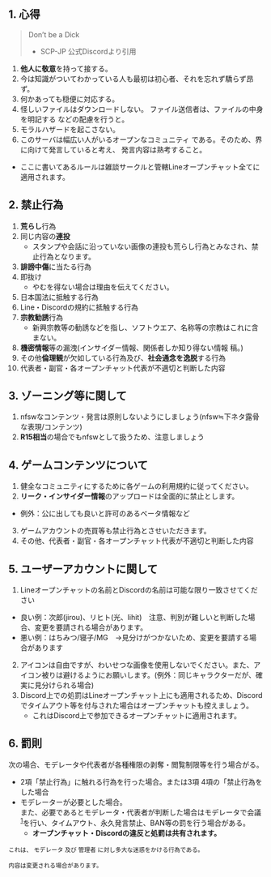 ## 1. 心得

>Don’t be a Dick
>- SCP-JP 公式Discordより引用

1. **他人に敬意**を持って接する。
2. 今は知識がついてわかっている人も最初は初心者、それを忘れず驕らず昂ず。
3. 何かあっても穏便に対応する。
4. 怪しいファイルはダウンロードしない。
        ファイル送信者は、ファイルの中身を明記する  などの配慮を行うと。
5. モラルハザードを起こさない。
6. このサーバは幅広い人がいるオープンなコミュニティ である。そのため、界に向けて発言していると考え、   発言内容は熟考すること。
- ここに書いてあるルールは雑談サークルと管轄Lineオープンチャット全てに適用されます。
   

## 2. 禁止行為
1. **荒らし**行為
2. 同じ内容の**連投**
   - スタンプや会話に沿っていない画像の連投も荒らし行為とみなされ、禁止行為となります。
3. **誹謗中傷**に当たる行為 
4. 即抜け
   - やむを得ない場合は理由を伝えてください。
5. 日本国法に抵触する行為
6. Line・Discordの規約に抵触する行為
7. **宗教勧誘**行為  
    - 新興宗教等の勧誘などを指し、ソフトウエア、名称等の宗教はこれに含まない。
8. **機密情報**等の漏洩(インサイダー情報、関係者しか知り得ない情報 稿。)
9. その他**倫理観**が欠如している行為及び、**社会通念を逸脱**する行為
10. 代表者・副官・各オープンチャット代表が不適切と判断した内容


## 3.  ゾーニング等に関して
1.  nfswなコンテンツ・発言は原則しないようにしましょう(nfsw≒下ネタ露骨な表現/コンテンツ)
2.  **R15相当**の場合でもnfswとして扱うため、注意しましょう


## 4. ゲームコンテンツについて
   1. 健全なコミュニティにするために各ゲームの利用規約に従ってください。
   2. **リーク・インサイダー情報**のアップロードは全面的に禁止とします。
   - 例外：公に出しても良いと許可のあるベータ情報など
   3. ゲームアカウントの売買等も禁止行為とさせいただきます。
   4. その他、代表者・副官・各オープンチャット代表が不適切と判断した内容


## 5. ユーザーアカウントに関して
   1. Lineオープンチャットの名前とDiscordの名前は可能な限り一致させてください
   - 良い例：次郎(jirou)、リヒト(光、lihit)　注意、判別が難しいと判断した場合、変更を要請される場合があります。
   - 悪い例：はちみつ/寝子/MG　→見分けがつかないため、変更を要請する場合があります
   2. アイコンは自由ですが、わいせつな画像を使用しないでください。また、アイコン被りは避けるようにお願いします。(例外：同じキャラクターだが、確実に見分けられる場合)
   3. Discord上での処罰はLineオープンチャット上にも適用されるため、Discordでタイムアウト等を付与された場合はオープンチャットも控えましょう。
      - これはDiscord上で参加できるオープンチャットに適用されます。
      


## 6. 罰則
次の場合、モデレータや代表者が各種権限の剥奪・閲覧制限等を行う場合がる。  
 - 2項「禁止行為」に触れる行為を行った場合。または3項 4項の「禁止行為をした場合  
 - モデレーターが必要とした場合。  
 また、必要であるとモデレータ・代表者が判断した場合はモデレータで会議<sup>[1](##note1)</sup>を行い、タイムアウト、永久発言禁止、BAN等の罰を行う場合がある。
     - **オープンチャット・Discordの違反と処罰は共有されます。**


<small id="note1">これは、 モデレータ 及び 管理者 に対し多大な迷惑をかける行為である。</small>

<small>内容は変更される場合があります。</small>
